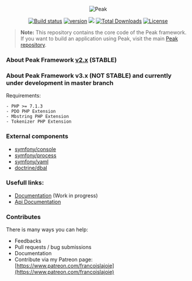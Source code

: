 <p align="center"><img src="http://francoislajoie.com/assets/img/peaklogo.jpg" alt="Peak"></p>
<p align="center">
<a href="https://travis-ci.org/peakphp/framework"><img src="https://travis-ci.org/peakphp/framework.svg" alt="Build status"></a>
<a href="https://packagist.org/packages/peak/framework"><img src="https://poser.pugx.org/peak/framework/version" alt="version"></a>
<a href="https://codeclimate.com/github/peakphp/framework"><img src="https://codeclimate.com/github/peakphp/framework/badges/gpa.svg" /></a>
<a href="https://packagist.org/packages/peak/framework"><img src="https://poser.pugx.org/peak/framework/downloads" alt="Total Downloads"></a>
<a href="https://github.com/peakphp/framework/blob/master/LICENSE.md"><img src="https://poser.pugx.org/peakphp/framework/license" alt="License"></a>
</p>

> **Note:** This repository contains the core code of the Peak framework. If you want to build an application using Peak, visit the main [Peak repository](https://github.com/peakphp/peak).

### About Peak Framework [v2.x](https://github.com/peakphp/framework/tree/2.27.0) (STABLE)

### About Peak Framework v3.x (NOT STABLE) and currently under development in master branch

Requirements:

    - PHP >= 7.1.3
    - PDO PHP Extension
    - Mbstring PHP Extension
    - Tokenizer PHP Extension

### External components

   - [symfony/console](https://github.com/symfony/console)
   - [symfony/process](https://github.com/symfony/process)
   - [symfony/yaml](https://github.com/symfony/yaml)
   - [doctrine/dbal](https://github.com/doctrine/dbal)
   
### Usefull links:
- [Documentation](https://peak.readthedocs.io) (Work in progress)
- [Api Documentation](http://api.peakframework.com)

### Contributes

There is many ways you can help:

- Feedbacks
- Pull requests / bug submissions
- Documentation
- Contribute via my Patreon page: [https://www.patreon.com/francoislajoie](https://www.patreon.com/francoislajoie)




